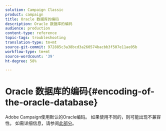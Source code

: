 ```yaml
---
solution: Campaign Classic
product: campaign
title: Oracle 数据库的编码
description: Oracle 数据库的编码
audience: production
content-type: reference
topic-tags: troubleshooting
translation-type: tm+mt
source-git-commit: 972885c3a38bcd3a260574bacbb3f507e11ae05b
workflow-type: tm+mt
source-wordcount: '39'
ht-degree: 58%

---
```



# Oracle 数据库的编码{#encoding-of-the-oracle-database}

Adobe Campaign使用默认的Oracle编码。 如果使用不同的，则可能出现不兼容性。 如需详细信息，请参阅[此部分](../../installation/using/database.md#oracle)。
